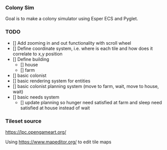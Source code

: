 ### Colony Sim

Goal is to make a colony simulator using Esper ECS and Pyglet.


### TODO

- [] Add zooming in and out functionality with scroll wheel
- [] Define coordinate system, i.e. where is each tile and how does it correlate to x,y position
- [] Define building
    - [] house
    - [] farm
- [] basic colonist
- [] basic rendering system for entities
- [] basic colonist planning system (move to farm, wait, move to house, wait)
- [] basic needs system
    - [] update planning so hunger need satisfied at farm and sleep need satisfied at house instead of wait



### Tileset source

https://lpc.opengameart.org/

Using https://www.mapeditor.org/ to edit tile maps
